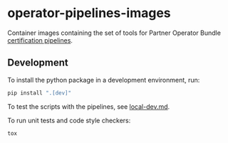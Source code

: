 # operator-pipelines-images
Container images containing the set of tools for Partner Operator Bundle [certification pipelines](https://github.com/redhat-openshift-ecosystem/operator-pipelines).

## Development

To install the python package in a development environment, run:

```bash
pip install ".[dev]"
```

To test the scripts with the pipelines, see [local-dev.md](docs/local-dev.md).

To run unit tests and code style checkers:

```bash
tox
```